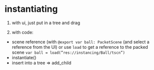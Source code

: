 # instantiating

1. with ui, just put in a tree and drag

2. with code:
  - scene reference (with `@export var ball: PacketScene` (and select a reference from the UI) or use `load` to get a reference to the packed scene `var ball = load(”res://instancing/Ball/tscn”)`
  - instantiate()
  - insert into a tree ⇒ add_child
